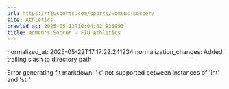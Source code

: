 ```yaml
---
url: https://fiusports.com/sports/womens-soccer/
site: Athletics
crawled_at: 2025-05-13T10:04:42.936993
title: Women's Soccer - FIU Athletics
---
```

normalized_at: 2025-05-22T17:17:22.241234
normalization_changes: Added trailing slash to directory path

Error generating fit markdown: '<' not supported between instances of 'int' and 'str'